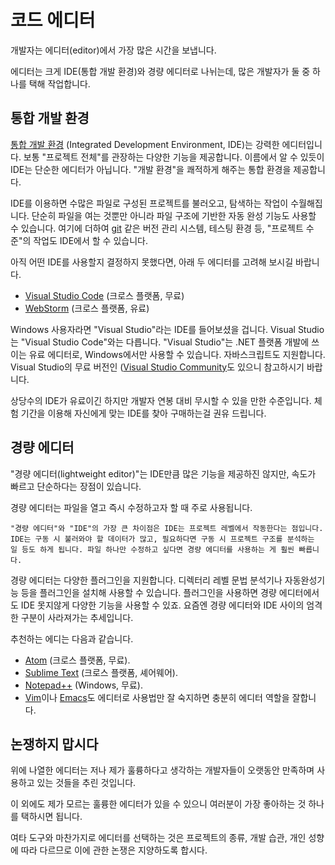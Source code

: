 # 코드 에디터

개발자는 에디터(editor)에서 가장 많은 시간을 보냅니다.

에디터는 크게 IDE(통합 개발 환경)와 경량 에디터로 나뉘는데, 많은 개발자가 둘 중 하나를 택해 작업합니다.

## 통합 개발 환경

[통합 개발 환경](https://en.wikipedia.org/wiki/Integrated_development_environment) (Integrated Development Environment, IDE)는 강력한 에디터입니다. 보통 "프로젝트 전체"를 관장하는 다양한 기능을 제공합니다. 이름에서 알 수 있듯이 IDE는 단순한 에디터가 아닙니다. "개발 환경"을 쾌적하게 해주는 통합 환경을 제공합니다.

IDE를 이용하면 수많은 파일로 구성된 프로젝트를 불러오고, 탐색하는 작업이 수월해집니다. 단순히 파일을 여는 것뿐만 아니라 파일 구조에 기반한 자동 완성 기능도 사용할 수 있습니다. 여기에 더하여 [git](https://git-scm.com/) 같은 버전 관리 시스템, 테스팅 환경 등, "프로젝트 수준"의 작업도 IDE에서 할 수 있습니다.

아직 어떤 IDE를 사용할지 결정하지 못했다면, 아래 두 에디터를 고려해 보시길 바랍니다.

- [Visual Studio Code](https://code.visualstudio.com/) (크로스 플랫폼, 무료)
- [WebStorm](http://www.jetbrains.com/webstorm/) (크로스 플랫폼, 유료)

Windows 사용자라면 "Visual Studio"라는 IDE를 들어보셨을 겁니다. Visual Studio는 "Visual Studio Code"와는 다릅니다. "Visual Studio"는 .NET 플랫폼 개발에 쓰이는 유료 에디터로, Windows에서만 사용할 수 있습니다. 자바스크립트도 지원합니다. Visual Studio의 무료 버전인 ([Visual Studio Community](https://www.visualstudio.com/vs/community/)도 있으니 참고하시기 바랍니다.

상당수의 IDE가 유료이긴 하지만 개발자 연봉 대비 무시할 수 있을 만한 수준입니다. 체험 기간을 이용해 자신에게 맞는 IDE를 찾아 구매하는걸 권유 드립니다.

## 경량 에디터

"경량 에디터(lightweight editor)"는 IDE만큼 많은 기능을 제공하진 않지만, 속도가 빠르고 단순하다는 장점이 있습니다.

경량 에디터는 파일을 열고 즉시 수정하고자 할 때 주로 사용됩니다.

    "경량 에디터"와 "IDE"의 가장 큰 차이점은 IDE는 프로젝트 레벨에서 작동한다는 점입니다. IDE는 구동 시 불러와야 할 데이터가 많고, 필요하다면 구동 시 프로젝트 구조를 분석하는 일 등도 하게 됩니다. 파일 하나만 수정하고 싶다면 경량 에디터를 사용하는 게 훨씬 빠릅니다.

경량 에디터는 다양한 플러그인을 지원합니다. 디렉터리 레벨 문법 분석기나 자동완성기능 등을 플러그인을 설치해 사용할 수 있습니다. 플러그인을 사용하면 경량 에디터에서도 IDE 못지않게 다양한 기능을 사용할 수 있죠. 요즘엔 경량 에디터와 IDE 사이의 엄격한 구분이 사라져가는 추세입니다.

추천하는 에디는 다음과 같습니다.

- [Atom](https://atom.io/) (크로스 플랫폼, 무료).
- [Sublime Text](http://www.sublimetext.com) (크로스 플랫폼, 셰어웨어).
- [Notepad++](https://notepad-plus-plus.org/) (Windows, 무료).
- [Vim](http://www.vim.org/)이나 [Emacs](https://www.gnu.org/software/emacs/)도 에디터로 사용법만 잘 숙지하면 충분히 에디터 역할을 잘합니다.

## 논쟁하지 맙시다

위에 나열한 에디터는 저나 제가 훌륭하다고 생각하는 개발자들이 오랫동안 만족하며 사용하고 있는 것들을 추린 것입니다.

이 외에도 제가 모르는 훌륭한 에디터가 있을 수 있으니 여러분이 가장 좋아하는 것 하나를 택하시면 됩니다.

여타 도구와 마찬가지로 에디터를 선택하는 것은 프로젝트의 종류, 개발 습관, 개인 성향에 따라 다르므로 이에 관한 논쟁은 지양하도록 합시다.
